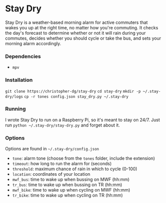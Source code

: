 # Stay Dry

Stay Dry is a weather-based morning alarm for active commuters that wakes you up at the right time, no matter how you're commuting. It checks the day's forecast to determine whether or not it will rain during your commutes, decides whether you should cycle or take the bus, and sets your morning alarm accordingly.

### Dependencies

- `mpv`

### Installation

`git clone https://christopher-dg/stay-dry`
`cd stay-dry`
`mkdir -p ~/.stay-dry/logs`
`cp -r tones config.json stay_dry.py ~/.stay-dry`

### Running
I wrote Stay Dry to run on a Raspberry Pi, so it's meant to stay on 24/7. Just run `python ~/.stay-dry/stay-dry.py` and forget about it.

### Options

Options are found in `~/.stay-dry/config.json`
- `tone`: alarm tone (choose from the `tones` folder, include the extension)
- `timeout`: how long to run the alarm for (seconds)
- `threshold`: maximum chance of rain in which to cycle (0-100)
- `location`: coordinates of your location
- `mwf_bus`: time to wake up when bussing on MWF (hh:mm)
- `tr_bus`: time to wake up when bussing  on TR (hh:mm)
- `mwf_bike`: time to wake up when cycling on MWF (hh:mm)
- `tr_bike`: time to wake up when cycling  on TR (hh:mm)
